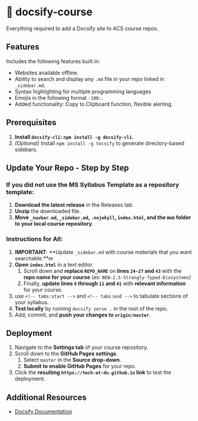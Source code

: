 # 🌟 docsify-course

Everything required to add a Docsify site to ACS course repos.

## Features

Includes the following features built in:

* Websites available offline.
* Ability to search and display any `.md` file in your repo linked in `_sidebar.md`.
* Syntax highlighting for multiple programming languages
* Emojis in the following format `:100:`.
* Added functionality: Copy to Clipboard function, flexible alerting.

## Prerequisites

1. **Install `docsify-cli`: `npm install -g docsify-cli`.**
1. _(Optional)_ Install `npm install -g tocsify` to generate directory-based sidebars.

## Update Your Repo - Step by Step

### If you did not use the MS Syllabus Template as a repository template:

1. **Download the latest release** in the Releases tab.
1. **Unzip** the downloaded file.
1. **Move `_navbar.md`, `_sidebar.md`, `.nojekyll`, `index.html`, and the `Web` folder to your local course repository**.

### Instructions for All:

1. **IMPORTANT**: **Update `_sidebar.md` with course materials that you want searchable.**m
1. **Open `index.html`** in a text editor.
    1. Scroll down and **replace `REPO_NAME`** on **lines `24-27` and `43`** with the **repo name for your course** (ex: `BEW-2.5-Strongly-Typed-Ecosystems`)
    1. Finally, **update lines `6` through `11` and `41`** with **relevant information** for your course.
1. use `<!-- tabs:start -->` and `<!-- tabs:end -->` to tabulate sections of your syllabus.
1. **Test locally** by running `docsify serve .` in the root of the repo.
1. Add, commit, and **push your changes to `origin/master`**.

## Deployment

1. Navigate to the **Settings tab** of your course repository.
1. Scroll down to the **GitHub Pages settings**.
    1. Select `master` in the **Source drop-down**.
    1. **Submit to enable GitHub Pages** for your repo.
1. Click the **resulting `https://tech-at-du.github.io` link** to test the deployment.

## Additional Resources

- [Docsify Documentation](https://docsify.js.org)
